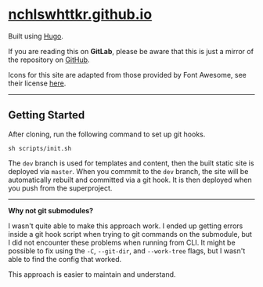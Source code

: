 # [nchlswhttkr.github.io](https://nchlswhttkr.github.io)

Built using [Hugo](https://gohugo.io).

If you are reading this on **GitLab**, please be aware that this is just a mirror of the repository on [GitHub](https://github.com/nchlswhttkr/nchlswhttkr.github.io).

Icons for this site are adapted from those provided by Font Awesome, see their license [here](https://fontawesome.com/license/free).

---

## Getting Started

After cloning, run the following command to set up git hooks.

```
sh scripts/init.sh
```

The `dev` branch is used for templates and content, then the built static site is deployed via `master`. When you commmit to the `dev` branch, the site will be automatically rebuilt and committed via a git hook. It is then deployed when you push from the superproject.

---

**Why not git submodules?**

I wasn't quite able to make this approach work. I ended up getting errors inside a git hook script when trying to git commands on the submodule, but I did not encounter these problems when running from CLI. It might be possible to fix using the `-C`, `--git-dir`, and `--work-tree` flags, but I wasn't able to find the config that worked.

This approach is easier to maintain and understand.
